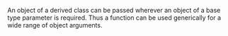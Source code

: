 An object of a derived class can be passed wherever an object of a base type parameter is required. Thus a function can be used generically for a wide range of object arguments.